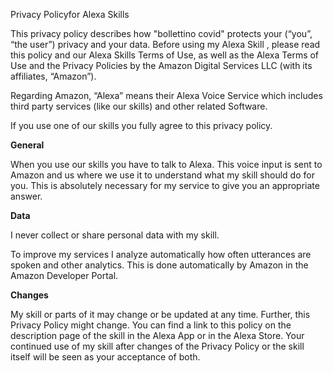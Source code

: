 Privacy Policyfor Alexa Skills

This privacy policy describes how "bollettino covid" protects your (“you”, “the user”) privacy and your data. Before using my Alexa Skill , please read this policy and our Alexa Skills Terms of Use, as well as the Alexa Terms of Use and the Privacy Policies by the Amazon Digital Services LLC (with its affiliates, “Amazon”).

Regarding Amazon, “Alexa” means their Alexa Voice Service which includes third party services (like our skills) and other related Software.

If you use one of our skills you fully agree to this privacy policy.

**General**

When you use our skills you have to talk to Alexa. This voice input is sent to Amazon and us where we use it to understand what my skill should do for you. This is absolutely necessary for my service to give you an appropriate answer.

**Data**

I never collect or share personal data with my skill.

To improve my services I analyze automatically how often utterances are spoken and other analytics. This is done automatically by Amazon in the Amazon Developer Portal.

**Changes**

My skill or parts of it may change or be updated at any time. Further, this Privacy Policy might change. You can find a link to this policy on the description page of the skill in the Alexa App or in the Alexa Store. Your continued use of my skill after changes of the Privacy Policy or the skill itself will be seen as your acceptance of both.
